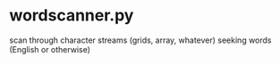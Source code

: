 # wordscanner.py
scan through character streams (grids, array, whatever) seeking words (English or otherwise)
